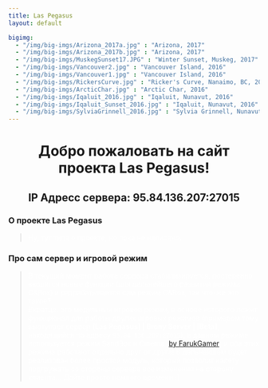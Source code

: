 ```yaml
---
title: Las Pegasus
layout: default

bigimg:
  - "/img/big-imgs/Arizona_2017a.jpg" : "Arizona, 2017"
  - "/img/big-imgs/Arizona_2017b.jpg" : "Arizona, 2017"
  - "/img/big-imgs/MuskegSunset17.JPG" : "Winter Sunset, Muskeg, 2017"
  - "/img/big-imgs/Vancouver2.jpg" : "Vancouver Island, 2016"
  - "/img/big-imgs/Vancouver1.jpg" : "Vancouver Island, 2016"
  - "/img/big-imgs/RickersCurve.jpg" : "Ricker's Curve, Nanaimo, BC, 2016"
  - "/img/big-imgs/ArcticChar.jpg" : "Arctic Char, 2016"
  - "/img/big-imgs/Iqaluit_2016.jpg" : "Iqaluit, Nunavut, 2016"
  - "/img/big-imgs/Iqaluit_Sunset_2016.jpg" : "Iqaluit, Nunavut, 2016"
  - "/img/big-imgs/SylviaGrinnell_2016.jpg" : "Sylvia Grinnell, Nunavut, 2016"
---
```

 
# <center>Добро пожаловать на сайт проекта Las Pegasus!</center>
## <center>IP Адресс сервера: 95.84.136.207:27015</center>

### О проекте Las Pegasus
><span style="color:white">Ну, тут типа о проекте, но пока не написано.</span>

### Про сам сервер и игровой режим
><span style="color:white">В текущий момент работа сервера стабилизируется, постепенно вводятся новые функции (для дальнейшего развития режима C&Box)
и разрабатывается сам режим C&Box, так что-же это такое?<br>Вкратце: это модульный игровой режим, в основе которого лежит функционал
для работы других игровых режимов (примером тому выступает сервер **[Las Pegasus] | Brony Server | [Beta]**, находящийся по адресу `95.84.136.207:27015`),
в данном режиме используется режим SandBox и Cinema ([by FarukGamer](https://github.com/FarukGamer/cinema)) и оба этих режима работают отдельно друг от друга! В дальнейшем будет
реализован более простой модуль, который позволит налету подгружать со стороны сервера все изменения на сторону клиента... Дайте просто немного времени :)</span>